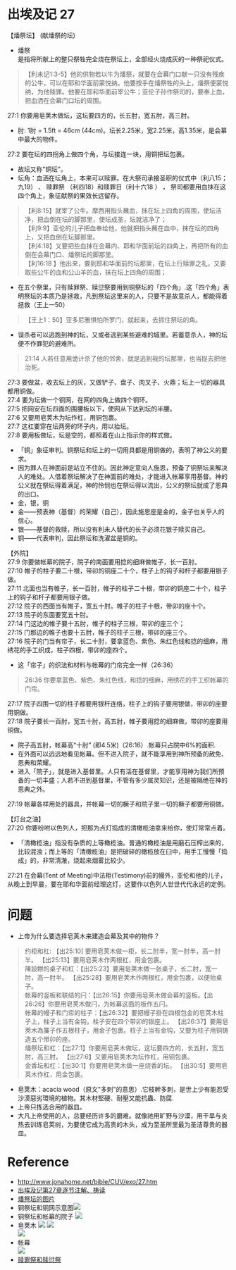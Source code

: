 # 出埃及记 27

【燔祭坛】  (献燔祭的坛)  
- 燔祭  
是指将所献上的整只祭牲完全烧在祭坛上，全部经火烧成灰的一种祭祀仪式。
> 【利未记1:3-5】他的供物若以牛为燔祭，就要在会幕门口献一只没有残疾的公牛，可以在耶和华面前蒙悦纳。他要按手在燔祭牲的头上，燔祭便蒙悦纳，为他赎罪。他要在耶和华面前宰公牛；亚伦子孙作祭司的，要奉上血，把血洒在会幕门口坛的周围。

27:1 你要用皂荚木做坛，这坛要四方的，长五肘，宽五肘，高三肘。  
- 肘: 1肘 = 1.5ft = 46cm (44cm)。坛长2.25米，宽2.25米，高1.35米，是会幕中最大的物件。

27:2 要在坛的四拐角上做四个角，与坛接连一块，用铜把坛包裹。  
- 故坛又称"铜坛"。
- 坛角：血洒在坛角上，本来可以赎罪。在大祭司承接圣职的仪式中（利八15；九19） 、 赎罪祭 （利四18）和赎罪日（利十六18 ） ， 祭司都要用血抹在这四个角上，象征献祭的果效长远留存。  
> 【利8:15】就宰了公牛。摩西用指头蘸血，抹在坛上四角的周围，使坛洁净，把血倒在坛的脚那里，使坛成圣，坛就洁净了；   
> 【利9:9】亚伦的儿子把血奉给他，他就把指头蘸在血中，抹在坛的四角上，又把血倒在坛脚那里。  
> 【利4:18】又要把些血抹在会幕内、耶和华面前坛的四角上，再把所有的血倒在会幕门口、燔祭坛的脚那里。  
> 【利16:18 】他出来，要到耶和华面前的坛那里，在坛上行赎罪之礼，又要取些公牛的血和公山羊的血，抹在坛上四角的周围；  

- 在五个祭里，只有赎罪祭、赎愆祭要用到铜祭坛的「四个角」.这「四个角」表明祭坛的本质乃是拯救，凡到祭坛这里来的人，只要不是故意杀人，都能得着拯救（王上一50）   
> 【王上1：50】亚多尼雅惧怕所罗门，就起来，去抓住祭坛的角。

- 误杀者可以逃跑到神的坛，又或者逃到某些避难的城里。若蓄意杀人，神的坛便不作罪犯的避难所。
> 21:14 人若任意用诡计杀了他的邻舍，就是逃到我的坛那里，也当捉去把他治死。

27:3 要做盆，收去坛上的灰，又做铲子、盘子、肉叉子、火鼎；坛上一切的器具都用铜做。　  
27:4 要为坛做一个铜网，在网的四角上做四个铜环。  
27:5 把网安在坛四面的围腰板以下，使网从下达到坛的半腰。  
27:6 又要用皂荚木为坛作杠，用铜包裹。  
27:7 这杠要穿在坛两旁的环子内，用以抬坛。  
27:8 要用板做坛，坛是空的，都照着在山上指示你的样式做。  
- 「铜」象征审判。铜祭坛和坛上的一切用具都是用铜做的，表明了神公义的要求。  
- 因为罪人在神面前是站立不住的。因此神定意向人施恩，预备了铜祭坛来解决人的难处。人借着祭坛解决了在神面前的难处，才能进入帐幕享用基督。神的公义就在祭坛得着满足，神的怜悯也在祭坛得以流出，公义的祭坛就成了恩典的出口。  
- 金，银，铜　　
 - 金——预表神（基督）的荣耀（自己），因此施恩座是金的，金子也关乎人的信心。
 - 银——基督的救赎，所以没有利未人替代的长子必须花银子赎买自己。
 - 铜——代表审判，因此祭坛和洗濯盆是铜的。

【外院】  
27:9 你要做帐幕的院子，院子的南面要用捻的细麻做帷子，长一百肘。  
27:10 帷子的柱子要二十根，带卯的铜座二十个，柱子上的钩子和杆子都要用银子做。  
27:11 北面也当有帷子，长一百肘，帷子的柱子二十根，带卯的铜座二十个，柱子上的钩子和杆子都要用银子做。  
27:12 院子的西面当有帷子，宽五十肘。帷子的柱子十根，带卯的座十个。  
27:13 院子的东面要宽五十肘。  
27:14 门这边的帷子要十五肘，帷子的柱子三根，带卯的座三个；  
27:15 门那边的帷子也要十五肘，帷子的柱子三根，带卯的座三个。  
27:16 院子的门当有帘子，长二十肘，要拿蓝色、紫色、朱红色线和捻的细麻，用绣花的手工织成，柱子四根，带卯的座四个。  
- 这「帘子」的织法和材料与帐幕的门帘完全一样（26:36）  
> 26:36 你要拿蓝色、紫色、朱红色线，和捻的细麻，用绣花的手工织帐幕的门帘。

27:17 院子四围一切的柱子都要用银杆连络，柱子上的钩子要用银做，带卯的座要用铜做。  
27:18 院子要长一百肘，宽五十肘，高五肘，帷子要用捻的细麻做，带卯的座要用铜做。  
- 院子高五肘，帐幕高“十肘” (即4.5米)（26:16）.帐幕只占院中6%的面积.  
- 在外面可以远远地看见帐幕。但不进入院子，就不能享用到神所预备的赦免、恩典和荣耀。  
- 进入「院子」，就是进入基督里。人只有活在基督里，才能享用神为我们所预备的一切丰盛；人若不进到基督里，不管有多少属灵知识，还是被隔绝在神的恩典之外。

27:19 帐幕各样用处的器具，并帐幕一切的橛子和院子里一切的橛子都要用铜做。


【灯台之油】   
27:20 你要吩咐以色列人，把那为点灯捣成的清橄榄油拿来给你，使灯常常点着。  
- 「清橄榄油」指没有杂质的上等橄榄油。普通的橄榄油是用磨石压榨出来的，比较混浊；而上等的「清橄榄油」是把破碎的橄榄放在臼中，用手工慢慢「捣成」的，非常清澈，烧起来烟雾比较少。

27:21 在会幕(Tent of Meeting)中法柜(Testimony)前的幔外，亚伦和他的儿子，从晚上到早晨，要在耶和华面前经理这灯，这要作以色列人世世代代永远的定例。  


# 问题
- 上帝为什么要选择皂荚木来建造会幕及其中的物件？  
> 约柜和杠: 【出25:10] 要用皂荚木做一柜，长二肘半，宽一肘半，高一肘半。  【出25:13】要用皂荚木作两根杠，用金包裹。  
> 陳設餅的桌子和杠：【出25:23】要用皂荚木做一张桌子，长二肘，宽一肘，高一肘半。   【出25:28】要用皂荚木作两根杠，用金包裹，以便抬桌子。  
> 帐幕的竖板和联结的闩：【出26:15】你要用皂荚木做会幕的竖板。【出26:26】你要用皂荚木做闩，为帐幕这面的板作五闩。   
> 帐幕的幔子和门帘的柱子：【出26:32】要把幔子掛在四根包金的皂莢木柱子上，柱子上当有金钩，柱子安在四个带卯的银座上。  【出26:37】要用皂莢木為簾子作五根柱子，用金子包裹。柱子上当有金钩，又要为柱子用铜铸造五个带卯的座。  
> 燔祭坛和杠：【出27:1】你要用皂荚木做坛，这坛要四方的，长五肘，宽五肘，高三肘。  【出27:6】又要用皂荚木为坛作杠，用铜包裹。  
> 金香坛和杠：【出30:1】你要用皂荚木做一座烧香的坛。  【出30:5】要用皂荚木作杠，用金包裹。   

 - 皂荚木：acacia wood（原文"多刺"的意思）.它枝幹多刺，是世上少有能忍受沙漠惡劣環境的植物。其木材堅硬、耐壓又能抗蟲、防腐.  
 - 上帝只拣选合用的器皿。
 - 大凡上帝使用的人，总要经历许多的磨难。就像祂用旷野与沙漠，用干旱与炎热去训练皂荚树，为要使它成为高贵的木头，成为至圣所里最为圣洁尊贵的器皿。



# Reference
- http://www.jonahome.net/bible/CUV/exo/27.htm
- [出埃及记第27章逐节注解、祷读](https://cmcbiblereading.com/2015/03/19/%E5%87%BA%E5%9F%83%E5%8F%8A%E8%AE%B0%E7%AC%AC27%E7%AB%A0%E9%80%90%E8%8A%82%E6%B3%A8%E8%A7%A3%E3%80%81%E7%A5%B7%E8%AF%BB/)
- [燔祭坛的图片](https://j.17qq.com/article/dpcogcklv.html)  
- 铜祭坛和铜网示意图![](./images/brazen-altar.jpg)
- 铜祭坛和帐幕的院子
![](./images/tabernacle-yard.jpg)
- 皂荚木
![](./images/1120635193_l.jpg)  ![](./images/acacia_floor.jpeg)    
![](./images/acacia_table.jpg)  
- 帐幕  
![](./images/t01d02f4508400b5c0f.jpg )
- [赎罪祭和赎愆祭](https://r.729ly.net/exposition/exposition-be/exposition-be-ot-pentateuch-leviticus/exposition-be-ot-pentateuch-leviticus04)
